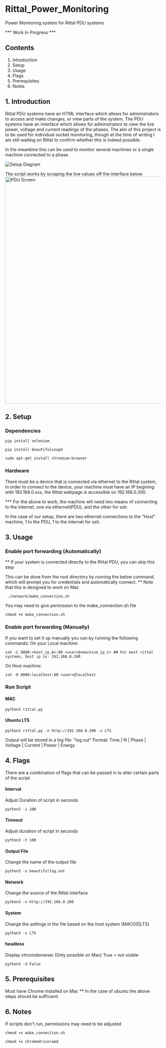 # Rittal_Power_Monitoring
Power Monitoring system for Rittal PDU systems

*** Work In Progress ***

## Contents
1. Introduction
2. Setup
3. Usage
4. Flags
5. Prerequisites
6. Notes

## 1. Introduction 

Rittal PDU systems have an HTML interface which allows for administrators to access and make changes, or view parts of the system.
The PDU systems have an interface which allows for adminstrators to view the live power, voltage and current readings of the phases. The aim of this project is to be used for individual socket monitoring, though at the time of writing I am still waiting on Rittal to confirm whether this is indeed possible. 

In the meantime this can be used to monitor several machines or a single machine connected to a phase. 

![Setup Diagram](https://user-images.githubusercontent.com/50869390/232887333-dfe6700d-36d0-4591-a074-5dfbd3e99045.jpg)

The script works by scraping the live values off the interface below
<img width="736" alt="PDU Screen" src="https://user-images.githubusercontent.com/50869390/232888681-37b75760-a527-4cab-98ef-8839fe92bc32.PNG">


## 2. Setup

### Dependencies
```
pip install selenium
```
```
pip install beautifulsoup4
```
```
sudo apt-get install chromium-browser
```
### Hardware
There must be a device that is connected via ethernet to the Rittal system, in order to connect to the device, your machine must 
have an IP begining with 192.168.0.xxx, the Rittal webpage is accessible on 192.168.0.200.

*** For the above to work, the machine will need two means of connecting to the internet, one via ethernet(PDU), and the other for ssh.

In the case of our setup, there are two ethernet connections to the "Host" machine, 1 to the PDU, 1 to the internet for ssh.


## 3. Usage

### Enable port forwarding (Automatically) 
** If your system is connected directly to the Rittal PDU, you can skip this step

This can be done from the root directory by running the below command, which will prompt you for credentials and automatically connect.
** Note that this is designed to work on Mac

```
 ./network/make_connection.sh 
```
You may need to give permission to the make_connection.sh file
```
chmod +x make_connection.sh
```

### Enable port forwarding (Manually) 
If you want to set it up manually you can by running the following commands:
On your Local machine:
```
ssh -L 8080:<host_ip_A>:80 <user>@<machine_ip_C> ## For most rittal systems, host ip is: 192.168.0.200
```
On Host machine:
```
ssh -R 8080:localhost:80 <user>@localhost
```

### Run Script
#### MAC
```
python3 rittal.py
```
#### Ubuntu LTS
```
python3 rittal.py -n http://192.168.0.200 -s LTS
```

Output will be stored in a log file: "log.out"
Format: Time | N | Phase | Voltage | Current | Power | Energy

## 4. Flags
There are a combination of flags that can be passed in to alter certain parts of the script

#### Interval
Adjust Duration of script in seconds
```
python3 -i 200
```
#### Timeout
Adjust duration of script in seconds
```
python3 -t 100 
```
#### Output File
Change the name of the output file
```
python3 -o beautifullog.out
```
#### Network
Change the source of the Rittal interface
```
python3 -n http://192.168.0.200 
```
#### System
Change the settings in the file based on the host system (MACOS|LTS)
```
python3 -s LTS
```
#### headless
Display chromebrowser (Only possible on Mac) True = not visible 
```
python3 -d False
```


## 5. Prerequisites 
Must have Chrome installed on Mac
** In the case of ubuntu the above steps should be sufficient.

## 6. Notes 

If scripts don't run, permissions may need to be adjusted 

```
chmod +x make_connection.sh
```
```
chmod +x chromedriveramd
```
